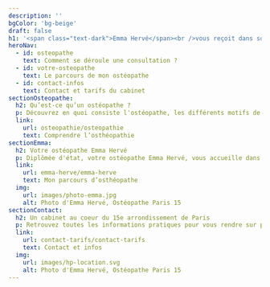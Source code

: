 ```yaml
---
description: ''
bgColor: 'bg-beige'
draft: false
h1: '<span class="text-dark">Emma Hervé</span><br />vous reçoit dans son cabinet d’ostéopathie à Paris 15.'
heroNav:
  - id: osteopathe
    text: Comment se déroule une consultation ?
  - id: votre-osteopathe
    text: Le parcours de mon ostéopathe
  - id: contact-infos
    text: Contact et tarifs du cabinet
sectionOsteopathe:
  h2: Qu’est-ce qu’un ostéopathe ?
  p: Découvrez en quoi consiste l'ostéopathe, les différents motifs de consultation et comment se déroule une séance d’osthéopathie. Nourrissons, seniors, travailleurs, sportifs, femmes enceintes, l'ostéopathe s'adresse à tous.<br /> “Et il y en a une sur Paris 15 !”
  link:
    url: osteopathie/osteopathie
    text: Comprendre l’osthéopathie
sectionEmma:
  h2: Votre ostéopathe Emma Hervé
  p: Diplômée d'état, votre ostéopathe Emma Hervé, vous accueille dans le 15ème arrondissement de Paris. Découvrez son parcours professionnel, ses spécialisations post-graduées...
  link:
    url: emma-herve/emma-herve
    text: Mon parcours d’osthéopathe
  img:
    url: images/photo-emma.jpg
    alt: Photo d'Emma Hervé, Ostéopathe Paris 15
sectionContact:
  h2: Un cabinet au coeur du 15e arrondissement de Paris
  p: Retrouvez toutes les informations pratiques pour vous rendre sur place, les tarifs, votre couverture et comment régler la consultation.
  link:
    url: contact-tarifs/contact-tarifs
    text: Contact et infos
  img:
    url: images/hp-location.svg
    alt: Photo d'Emma Hervé, Ostéopathe Paris 15
---
```

